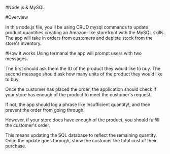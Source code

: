 #Node.js & MySQL


#Overview

In this node.js file, you'll be using CRUD mysql commands to update product quantities creating an Amazon-like storefront with the MySQL skills. The app will take in orders from customers and deplete stock from the store's inventory. 

#How it works
Using termanal the app will prompt users with two messages.

The first should ask them the ID of the product they would like to buy.
The second message should ask how many units of the product they would like to buy.

Once the customer has placed the order, the application should check if your store has enough of the product to meet the customer's request.

If not, the app should log a phrase like Insufficient quantity!, and then prevent the order from going through.

However, if your store does have enough of the product, you should fulfill the customer's order.

This means updating the SQL database to reflect the remaining quantity.
Once the update goes through, show the customer the total cost of their purchase.
